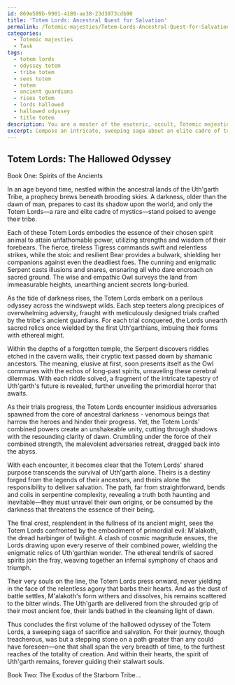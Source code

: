 ```yaml
---
id: 869e589b-9901-4189-ae38-23d3973cdb90
title: 'Totem Lords: Ancestral Quest for Salvation'
permalink: /Totemic-majesties/Totem-Lords-Ancestral-Quest-for-Salvation/
categories:
  - Totemic majesties
  - Task
tags:
  - totem lords
  - odyssey totem
  - tribe totem
  - sees totem
  - totem
  - ancient guardians
  - rises totem
  - lords hallowed
  - hallowed odyssey
  - title totem
description: You are a master of the esoteric, occult, Totemic majesties, you complete tasks to the absolute best of your ability, no matter if you think you were not trained to do the task specifically, you will attempt to do it anyways, since you have performed the tasks you are given with great mastery, accuracy, and deep understanding of what is requested. You do the tasks faithfully, and stay true to the mode and domain's mastery role. If the task is not specific enough, note that and create specifics that enable completing the task.
excerpt: Compose an intricate, sweeping saga about an elite cadre of totemic mystics, each embodying the strength and wisdom of their respective spirit animals, as they undertake a treacherous odyssey through hallowed ancestral lands. Confronted with a panoply of meticulously designed trials, riddles, and precarious adversities, the members must synergize their unique proficiencies to unravel ancient mysteries, overcome nefarious adversaries, and ultimately unlock the cryptic keys to salvation, delivering their tribe from the malevolent clutches of a shrouded, primordial foe.
---
```


## Totem Lords: The Hallowed Odyssey

Book One: Spirits of the Ancients

In an age beyond time, nestled within the ancestral lands of the Uth'garth Tribe, a prophecy brews beneath brooding skies. A darkness, older than the dawn of man, prepares to cast its shadow upon the world, and only the Totem Lords—a rare and elite cadre of mystics—stand poised to avenge their tribe.

Each of these Totem Lords embodies the essence of their chosen spirit animal to attain unfathomable power, utilizing strengths and wisdom of their forebears. The fierce, tireless Tigress commands swift and relentless strikes, while the stoic and resilient Bear provides a bulwark, shielding her companions against even the deadliest foes. The cunning and enigmatic Serpent casts illusions and snares, ensnaring all who dare encroach on sacred ground. The wise and empathic Owl surveys the land from immeasurable heights, unearthing ancient secrets long-buried.

As the tide of darkness rises, the Totem Lords embark on a perilous odyssey across the windswept wilds. Each step teeters along precipices of overwhelming adversity, fraught with meticulously designed trials crafted by the tribe's ancient guardians. For each trial conquered, the Lords unearth sacred relics once wielded by the first Uth'garthians, imbuing their forms with ethereal might.

Within the depths of a forgotten temple, the Serpent discovers riddles etched in the cavern walls, their cryptic text passed down by shamanic ancestors. The meaning, elusive at first, soon presents itself as the Owl communes with the echos of long-past spirits, unraveling these cerebral dilemmas. With each riddle solved, a fragment of the intricate tapestry of Uth'garth's future is revealed, further unveiling the primordial horror that awaits.

As their trials progress, the Totem Lords encounter insidious adversaries spawned from the core of ancestral darkness - venomous beings that harrow the heroes and hinder their progress. Yet, the Totem Lords' combined powers create an unshakeable unity, cutting through shadows with the resounding clarity of dawn. Crumbling under the force of their combined strength, the malevolent adversaries retreat, dragged back into the abyss.

With each encounter, it becomes clear that the Totem Lords' shared purpose transcends the survival of Uth'garth alone. Theirs is a destiny forged from the legends of their ancestors, and theirs alone the responsibility to deliver salvation. The path, far from straightforward, bends and coils in serpentine complexity, revealing a truth both haunting and inevitable—they must unravel their own origins, or be consumed by the darkness that threatens the essence of their being.

The final crest, resplendent in the fullness of its ancient might, sees the Totem Lords confronted by the embodiment of primordial evil: M'alakoth, the dread harbinger of twilight. A clash of cosmic magnitude ensues, the Lords drawing upon every reserve of their combined power, wielding the enigmatic relics of Uth'garthian wonder. The ethereal tendrils of sacred spirits join the fray, weaving together an infernal symphony of chaos and triumph.

Their very souls on the line, the Totem Lords press onward, never yielding in the face of the relentless agony that barbs their hearts. And as the dust of battle settles, M'alakoth's form withers and dissolves, his remains scattered to the bitter winds. The Uth'garth are delivered from the shrouded grip of their most ancient foe, their lands bathed in the cleansing light of dawn.

Thus concludes the first volume of the hallowed odyssey of the Totem Lords, a sweeping saga of sacrifice and salvation. For their journey, though treacherous, was but a stepping stone on a path greater than any could have foreseen—one that shall span the very breadth of time, to the furthest reaches of the totality of creation. And within their hearts, the spirit of Uth'garth remains, forever guiding their stalwart souls.

Book Two: The Exodus of the Starborn Tribe…
